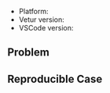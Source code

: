 - Platform: <!-- Win/macOS/Linux -->
- Vetur version:
- VSCode version:

## Problem
<!-- With screenshot if possible -->

## Reproducible Case
<!--
  Important. Please provide clear steps for reproducing the problem.
  Otherwise we can't help you and your issue might be closed.
-->

<!--
  Please search through existing issues before making new issues.
  Please use English for communication.

  Try disabling / removing other Vue extensions for VSCode.

  For crash / memory usage problem, try adding a tsconfig/jsconfig that only includes your client side Vue code, see more at: https://github.com/octref/vetur#setup 
-->
